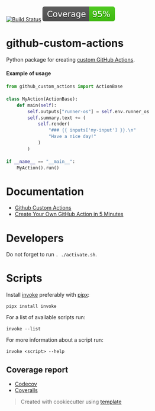 [![Build Status](https://github.com/andgineer/github-custom-actions/workflows/CI/badge.svg)](https://github.com/andgineer/github-custom-actions/actions)
[![Coverage](https://raw.githubusercontent.com/andgineer/github-custom-actions/python-coverage-comment-action-data/badge.svg)](https://htmlpreview.github.io/?https://github.com/andgineer/github-custom-actions/blob/python-coverage-comment-action-data/htmlcov/index.html)
# github-custom-actions

Python package for creating [custom GitHub Actions](https://docs.github.com/en/actions/creating-actions/about-custom-actions).

#### Example of usage

```python
from github_custom_actions import ActionBase

class MyAction(ActionBase):
    def main(self):
        self.outputs["runner-os"] = self.env.runner_os
        self.summary.text += (
            self.render(
                "### {{ inputs['my-input'] }}.\n"
                "Have a nice day!"
            )
        )

if __name__ == "__main__":
    MyAction().run()
```

# Documentation

- [Github Custom Actions](https://andgineer.github.io/github-custom-actions/)
- [Create Your Own GitHub Action in 5 Minutes](https://sorokin.engineer/posts/en/github-custom-actions.html)

# Developers

Do not forget to run `. ./activate.sh`.

# Scripts
Install [invoke](https://docs.pyinvoke.org/en/stable/) preferably with [pipx](https://pypa.github.io/pipx/):

    pipx install invoke

For a list of available scripts run:

    invoke --list

For more information about a script run:

    invoke <script> --help

## Coverage report
* [Codecov](https://app.codecov.io/gh/andgineer/github-custom-actions/tree/main/src%2Fgithub_custom_actions)
* [Coveralls](https://coveralls.io/github/andgineer/github-custom-actions)

> Created with cookiecutter using [template](https://github.com/andgineer/cookiecutter-python-package)
